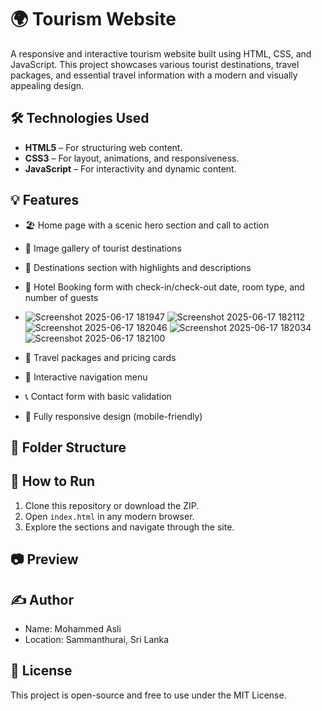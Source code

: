 # 🌍 Tourism Website

A responsive and interactive tourism website built using HTML, CSS, and JavaScript. This project showcases various tourist destinations, travel packages, and essential travel information with a modern and visually appealing design.

## 🛠️ Technologies Used

- **HTML5** – For structuring web content.
- **CSS3** – For layout, animations, and responsiveness.
- **JavaScript** – For interactivity and dynamic content.

## 💡 Features

- 🏖️ Home page with a scenic hero section and call to action  
- 📸 Image gallery of tourist destinations  
- 📍 Destinations section with highlights and descriptions
- 🏨 Hotel Booking form with check-in/check-out date, room type, and number of guests


- ![Screenshot 2025-06-17 181947](https://github.com/user-attachments/assets/ef596d7a-1014-483e-8996-02a3c96cbb57)
![Screenshot 2025-06-17 182112](https://github.com/user-attachments/assets/86423207-eb76-44ca-b594-61ecf6071acc)
![Screenshot 2025-06-17 182046](https://github.com/user-attachments/assets/7eb42430-b01d-44f6-bc7a-36b339fe4024)
![Screenshot 2025-06-17 182034](https://github.com/user-attachments/assets/b2bbb935-894e-499e-ba92-9857b06a9e28)
![Screenshot 2025-06-17 182100](https://github.com/user-attachments/assets/eac73a01-b03a-4f71-96b4-8b759985eff0)


- 📅 Travel packages and pricing cards  
- 🧭 Interactive navigation menu
- 📞 Contact form with basic validation  
- 📱 Fully responsive design (mobile-friendly)  

## 📁 Folder Structure

## 🚀 How to Run

1. Clone this repository or download the ZIP.
2. Open `index.html` in any modern browser.
3. Explore the sections and navigate through the site.

## 📷 Preview



## ✍️ Author

- Name: Mohammed Asli
- Location: Sammanthurai, Sri Lanka

## 📜 License

This project is open-source and free to use under the MIT License.
